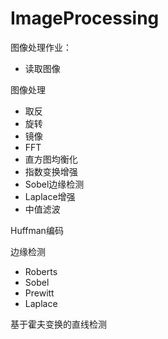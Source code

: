# ImageProcessing
图像处理作业：

- 读取图像

图像处理

- 取反
- 旋转
- 镜像
- FFT
- 直方图均衡化
- 指数变换增强
- Sobel边缘检测
- Laplace增强
- 中值滤波

Huffman编码

边缘检测

- Roberts
- Sobel
- Prewitt
- Laplace

基于霍夫变换的直线检测
